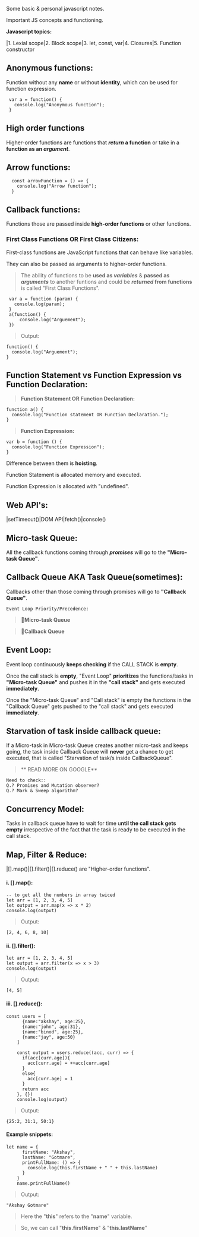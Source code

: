 Some basic & personal javascript notes.

Important JS concepts and functioning.

<!-- | Syntax      | Description | new |
| ----------- | ----------- | --- |
| Header      | Title       | new |
| Paragraph   | Text        | new | -->

**Javascript topics:**

|1. Lexial scope|2. Block scope|3. let, const, var|4. Closures|5. Function constructor
 
<!-- ### 1. Lexial scope
### 2. Block scope
### 3. let, const, var
### 4. Closures
### 5. Function constructor -->
## Anonymous functions:
Function without any **name** or without **identity**, which can be used for function expression.
  
     var a = function() {
       console.log("Anonymous function");
     }
  
## High order functions
Higher-order functions are functions that **_return_ a function** or take in a **function as an _argument_**.

## Arrow functions:
  
	  const arrowFunction = () => {
	    console.log("Arrow function");
	  }
	
## Callback functions:
Functions those are passed inside **high-order functions** or other functions.

### First Class Functions OR First Class Citizens:
First-class functions are JavaScript functions that can behave like variables.

They can also be passed as arguments to higher-order functions.

> The ability of functions to be **used as _variables_** & **passed as _arguments_** to another funtions and could be **_returned_ from functions** is called "First Class Functions".
		
	 var a = function (param) {
	   console.log(param);
	 }
	 a(function() {
	     console.log("Arguement");
	 })
	 
> Output: 
                                              
	function() {
	  console.log("Arguement");
	}
	
	
## Function Statement vs Function Expression vs Function Declaration:
> **Function Statement OR Function Declaration:**
	
	function a() { 
	  console.log("Function statement OR Function Declaration.");
	}
	
> **Function Expression:**

	var b = function () {
	  console.log("Function Expression");
	}
		
Difference between them is **hoisting**.

Function Statement is allocated memory and executed.

Function Expression is allocated with "undefined". 

## Web API's:

|setTimeout()|DOM API|fetch()|console()

## Micro-task Queue:
All the callback functions coming through _**promises**_ will go to the **"Micro-task Queue"**.

## Callback Queue AKA Task Queue(sometimes):
Callbacks other than those coming through promises will go to **"Callback Queue"**.


`Event Loop Priority/Precedence:`

> 🥇**Micro-task Queue**

> 🥈**Callback Queue**

## Event Loop:
Event loop continuously **keeps checking** if the CALL STACK is **empty**.

Once the call stack is **empty**, "Event Loop" **prioritizes** the functions/tasks in **"Micro-task Queue"** and pushes it in the **"call stack"** and gets executed **immediately**.

Once the "Micro-task Queue" and "Call stack" is empty the functions in the "Callback Queue" gets pushed to the "call stack" and gets executed **immediately**.

## Starvation of task inside callback queue:
If a Micro-task in Micro-task Queue creates another micro-task and keeps going, the task inside Callback Queue will **never** get a chance to get executed, that is called "Starvation of task/s inside CallbackQueue".   
> ** READ MORE ON GOOGLE**
	
	Need to check::
	Q.? Promises and Mutation observer?
	Q.? Mark & Sweep algorithm?

## Concurrency Model:
Tasks in callback queue have to wait for time u**ntil the call stack gets empty** irrespective of the fact that the task is ready to be executed in the call stack.

## Map, Filter & Reduce:

|[].map()|[].filter()|[].reduce() 
are "Higher-order functions".
	
#### i. [].map():
	-- to get all the numbers in array twiced
	let arr = [1, 2, 3, 4, 5]
	let output = arr.map(x => x * 2)
	console.log(output)
	
> Output:

	[2, 4, 6, 8, 10]
	
#### ii. [].filter():
	
	let arr = [1, 2, 3, 4, 5]
	let output = arr.filter(x => x > 3)
	console.log(output)
	
>Output:

	[4, 5]

#### iii. [].reduce():
	
	const users = [
		  {name:"akshay", age:25},
		  {name:"john", age:31},
		  {name:"binod", age:25},
		  {name:"jay", age:50}
		]

		const output = users.reduce((acc, curr) => {
		  if(acc[curr.age]){
		    acc[curr.age] = ++acc[curr.age]
		  }
		  else{
		    acc[curr.age] = 1
		  }
		  return acc
		}, {})
		console.log(output)
		
> Output:
	
	{25:2, 31:1, 50:1}
		
#### Example snippets:

	let name = {
		  firstName: "Akshay",
		  lastName: "Gotmare",
		  printFullName: () => {
			console.log(this.firstName + " " + this.lastName)
		  }
		}
		name.printFullName()
		
> Output:

	"Akshay Gotmare"
		
	
> Here the "**this**" refers to the "**name**" variable.

> So, we can call "**this.firstName**" & "**this.lastName**"
